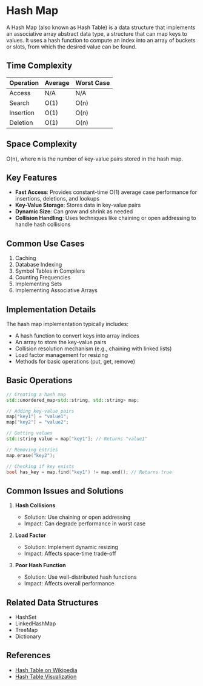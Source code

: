 # Hash Map

A Hash Map (also known as Hash Table) is a data structure that implements an associative array abstract data type, a structure that can map keys to values. It uses a hash function to compute an index into an array of buckets or slots, from which the desired value can be found.

## Time Complexity

| Operation | Average | Worst Case |
|-----------|---------|------------|
| Access    | N/A     | N/A        |
| Search    | O(1)    | O(n)       |
| Insertion | O(1)    | O(n)       |
| Deletion  | O(1)    | O(n)       |

## Space Complexity

O(n), where n is the number of key-value pairs stored in the hash map.

## Key Features

- **Fast Access**: Provides constant-time O(1) average case performance for insertions, deletions, and lookups
- **Key-Value Storage**: Stores data in key-value pairs
- **Dynamic Size**: Can grow and shrink as needed
- **Collision Handling**: Uses techniques like chaining or open addressing to handle hash collisions

## Common Use Cases

1. Caching
2. Database Indexing
3. Symbol Tables in Compilers
4. Counting Frequencies
5. Implementing Sets
6. Implementing Associative Arrays

## Implementation Details

The hash map implementation typically includes:

- A hash function to convert keys into array indices
- An array to store the key-value pairs
- Collision resolution mechanism (e.g., chaining with linked lists)
- Load factor management for resizing
- Methods for basic operations (put, get, remove)

## Basic Operations

```c++
// Creating a hash map
std::unordered_map<std::string, std::string> map;

// Adding key-value pairs
map["key1"] = "value1";
map["key2"] = "value2";

// Getting values
std::string value = map["key1"]; // Returns "value1"

// Removing entries
map.erase("key2");

// Checking if key exists
bool has_key = map.find("key1") != map.end(); // Returns true
```

## Common Issues and Solutions

1. **Hash Collisions**
   - Solution: Use chaining or open addressing
   - Impact: Can degrade performance in worst case

2. **Load Factor**
   - Solution: Implement dynamic resizing
   - Impact: Affects space-time trade-off

3. **Poor Hash Function**
   - Solution: Use well-distributed hash functions
   - Impact: Affects overall performance

## Related Data Structures

- HashSet
- LinkedHashMap
- TreeMap
- Dictionary

## References

- [Hash Table on Wikipedia](https://en.wikipedia.org/wiki/Hash_table)
- [Hash Table Visualization](https://www.cs.usfca.edu/~galles/visualization/OpenHash.html)
